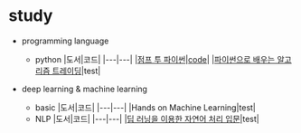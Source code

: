 # study
* programming language
  * python
    |도서|코드|
    |---|---|
    |[점프 투 파이썬](https://wikidocs.net/book/1)|[code](https://github.com/yeojiyoon/study/tree/main/python/jump_to_python)|
    |[파이썬으로 배우는 알고리즘 트레이딩](https://wikidocs.net/book/110)|test|
    
* deep learning & machine learning
  * basic
    |도서|코드|
    |---|---|
    |Hands on Machine Learning|test|
  * NLP 
    |도서|코드|
    |---|---|
    |[딥 러닝을 이용한 자연어 처리 입문](https://wikidocs.net/book/2155)|test|
  

